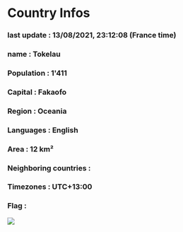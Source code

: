 # Country  Infos
### last update : 13/08/2021, 23:12:08 (France time)

### name : Tokelau
### Population : 1'411
### Capital : Fakaofo
### Region : Oceania
### Languages : English
### Area : 12 km²
### Neighboring countries : 
### Timezones : UTC+13:00

### Flag :
![](https://restcountries.eu/data/tkl.svg)